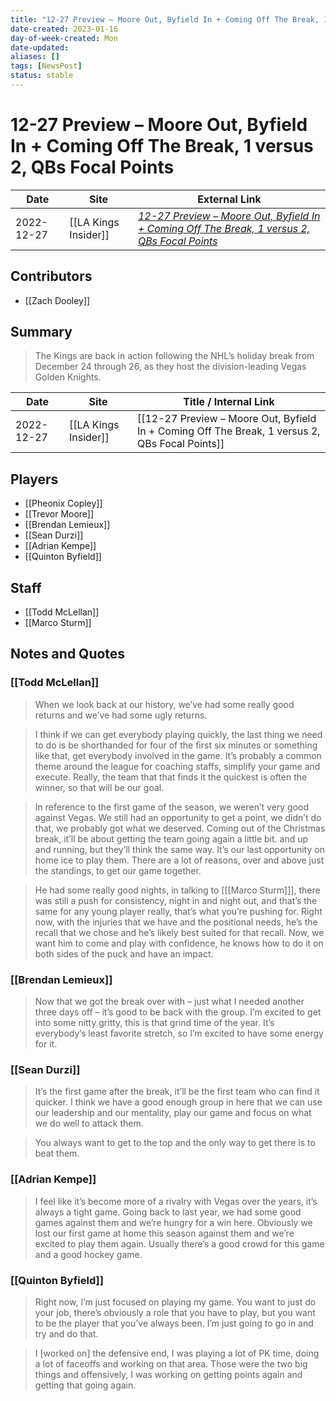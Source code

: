 ```yaml
---
title: "12-27 Preview – Moore Out, Byfield In + Coming Off The Break, 1 versus 2, QBs Focal Points"
date-created: 2023-01-16
day-of-week-created: Mon
date-updated: 
aliases: []
tags: [NewsPost]
status: stable
---
```


# 12-27 Preview – Moore Out, Byfield In + Coming Off The Break, 1 versus 2, QBs Focal Points

| Date       | Site                 | External Link                                                                                                                                                                                                              |
| ---------- | -------------------- | -------------------------------------------------------------------------------------------------------------------------------------------------------------------------------------------------------------------------- |
| 2022-12-27 | [[LA Kings Insider]] | [*12-27 Preview – Moore Out, Byfield In + Coming Off The Break, 1 versus 2, QBs Focal Points*](https://lakingsinsider.com/2022/12/27/12-27-preview-moore-out-byfield-in-coming-off-the-break-1-versus-2-qbs-focal-points/) |

## Contributors
- [[Zach Dooley]]

## Summary
> The Kings are back in action following the NHL’s holiday break from December 24 through 26, as they host the division-leading Vegas Golden Knights. 

| Date       | Site                 | Title / Internal Link                                                                          |
| ---------- | -------------------- | ---------------------------------------------------------------------------------------------- |
| 2022-12-27 | [[LA Kings Insider]] | [[12-27 Preview – Moore Out, Byfield In + Coming Off The Break, 1 versus 2, QBs Focal Points]] |

## Players
- [[Pheonix Copley]]
- [[Trevor Moore]]
- [[Brendan Lemieux]]
- [[Sean Durzi]]
- [[Adrian Kempe]]
- [[Quinton Byfield]]

## Staff
- [[Todd McLellan]]
- [[Marco Sturm]]

## Notes and Quotes
### [[Todd McLellan]]
> When we look back at our history, we’ve had some really good returns and we’ve had some ugly returns.

> I think if we can get everybody playing quickly, the last thing we need to do is be shorthanded for four of the first six minutes or something like that, get everybody involved in the game. It’s probably a common theme around the league for coaching staffs, simplify your game and execute. Really, the team that that finds it the quickest is often the winner, so that will be our goal.

> In reference to the first game of the season, we weren’t very good against Vegas. We still had an opportunity to get a point, we didn’t do that, we probably got what we deserved. Coming out of the Christmas break, it’ll be about getting the team going again a little bit. and up and running, but they’ll think the same way. It’s our last opportunity on home ice to play them. There are a lot of reasons, over and above just the standings, to get our game together.

> He had some really good nights, in talking to \[[[Marco Sturm]]], there was still a push for consistency, night in and night out, and that’s the same for any young player really, that’s what you’re pushing for. Right now, with the injuries that we have and the positional needs, he’s the recall that we chose and he’s likely best suited for that recall. Now, we want him to come and play with confidence, he knows how to do it on both sides of the puck and have an impact.

### [[Brendan Lemieux]]
> Now that we got the break over with – just what I needed another three days off – it’s good to be back with the group. I’m excited to get into some nitty gritty, this is that grind time of the year. It’s everybody’s least favorite stretch, so I’m excited to have some energy for it.

### [[Sean Durzi]]
> It’s the first game after the break, it’ll be the first team who can find it quicker. I think we have a good enough group in here that we can use our leadership and our mentality, play our game and focus on what we do well to attack them.

> You always want to get to the top and the only way to get there is to beat them.

### [[Adrian Kempe]]
> I feel like it’s become more of a rivalry with Vegas over the years, it’s always a tight game. Going back to last year, we had some good games against them and we’re hungry for a win here. Obviously we lost our first game at home this season against them and we’re excited to play them again. Usually there’s a good crowd for this game and a good hockey game.

### [[Quinton Byfield]]
> Right now, I’m just focused on playing my game. You want to just do your job, there’s obviously a role that you have to play, but you want to be the player that you’ve always been. I’m just going to go in and try and do that.

> I \[worked on] the defensive end, I was playing a lot of PK time, doing a lot of faceoffs and working on that area. Those were the two big things and offensively, I was working on getting points again and getting that going again.








